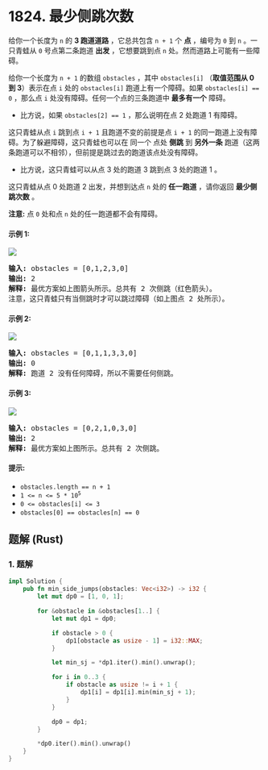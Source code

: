 # 1824. 最少侧跳次数
给你一个长度为 `n` 的 **3 跑道道路** ，它总共包含 `n + 1` 个 **点** ，编号为 `0` 到 `n` 。一只青蛙从 `0` 号点第二条跑道 **出发** ，它想要跳到点 `n` 处。然而道路上可能有一些障碍。

给你一个长度为 `n + 1` 的数组 `obstacles` ，其中 `obstacles[i]` （**取值范围从 0 到 3**）表示在点 `i` 处的 `obstacles[i]` 跑道上有一个障碍。如果 `obstacles[i] == 0` ，那么点 `i` 处没有障碍。任何一个点的三条跑道中 **最多有一个** 障碍。
* 比方说，如果 `obstacles[2] == 1` ，那么说明在点 2 处跑道 1 有障碍。

这只青蛙从点 `i` 跳到点 `i + 1` 且跑道不变的前提是点 `i + 1` 的同一跑道上没有障碍。为了躲避障碍，这只青蛙也可以在 同一个 点处 **侧跳** 到 **另外一条** 跑道（这两条跑道可以不相邻），但前提是跳过去的跑道该点处没有障碍。
* 比方说，这只青蛙可以从点 3 处的跑道 3 跳到点 3 处的跑道 1 。

这只青蛙从点 0 处跑道 2 出发，并想到达点 `n` 处的 **任一跑道** ，请你返回 **最少侧跳次数** 。

**注意:** 点 `0` 处和点 `n` 处的任一跑道都不会有障碍。

#### 示例 1:
![](https://assets.leetcode.com/uploads/2021/03/25/ic234-q3-ex1.png)
<pre>
<strong>输入:</strong> obstacles = [0,1,2,3,0]
<strong>输出:</strong> 2
<strong>解释:</strong> 最优方案如上图箭头所示。总共有 2 次侧跳（红色箭头）。
注意，这只青蛙只有当侧跳时才可以跳过障碍（如上图点 2 处所示）。
</pre>

#### 示例 2:
![](https://assets.leetcode.com/uploads/2021/03/25/ic234-q3-ex2.png)
<pre>
<strong>输入:</strong> obstacles = [0,1,1,3,3,0]
<strong>输出:</strong> 0
<strong>解释:</strong> 跑道 2 没有任何障碍，所以不需要任何侧跳。
</pre>

#### 示例 3:
![](https://assets.leetcode.com/uploads/2021/03/25/ic234-q3-ex3.png)
<pre>
<strong>输入:</strong> obstacles = [0,2,1,0,3,0]
<strong>输出:</strong> 2
<strong>解释:</strong> 最优方案如上图所示。总共有 2 次侧跳。
</pre>

#### 提示:
* `obstacles.length == n + 1`
* <code>1 <= n <= 5 * 10<sup>5</sup></code>
* `0 <= obstacles[i] <= 3`
* `obstacles[0] == obstacles[n] == 0`

## 题解 (Rust)

### 1. 题解
```Rust
impl Solution {
    pub fn min_side_jumps(obstacles: Vec<i32>) -> i32 {
        let mut dp0 = [1, 0, 1];

        for &obstacle in &obstacles[1..] {
            let mut dp1 = dp0;

            if obstacle > 0 {
                dp1[obstacle as usize - 1] = i32::MAX;
            }

            let min_sj = *dp1.iter().min().unwrap();

            for i in 0..3 {
                if obstacle as usize != i + 1 {
                    dp1[i] = dp1[i].min(min_sj + 1);
                }
            }

            dp0 = dp1;
        }

        *dp0.iter().min().unwrap()
    }
}
```
